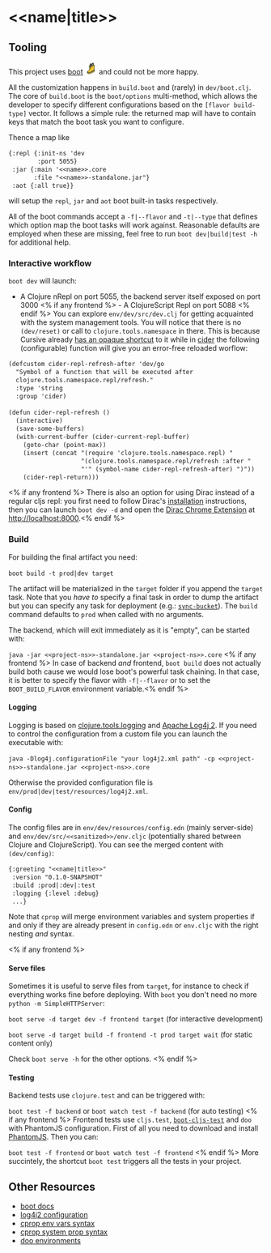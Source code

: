 # <<name|title>>

## Tooling

This project uses [boot](http://boot-clj.com/)
<img width="24px" height="24px" src="https://github.com/boot-clj/boot-clj.github.io/blob/master/assets/images/logos/boot-logo-3.png" alt="Boot Logo"/>
and could not be more happy.

All the customization happens in `build.boot` and (rarely) in `dev/boot.clj`. The core of `build.boot` is the `boot/options` multi-method, which allows the developer to specify different configurations based on the `[flavor build-type]` vector.
It follows a simple rule: the returned map will have to contain keys that match the boot task you want to configure.

Thence a map like
```
{:repl {:init-ns 'dev
        :port 5055}
 :jar {:main '<<name>>.core
       :file "<<name>>-standalone.jar"}
 :aot {:all true}}
```
will setup the `repl`, `jar` and `aot` boot built-in tasks respectively.

All of the boot commands accept a `-f|--flavor` and `-t|--type` that defines which option map the boot tasks will work against. Reasonable defaults are employed when these are missing, feel free to run `boot dev|build|test -h` for additional help.

### Interactive workflow

`boot dev` will launch:

 - A Clojure nRepl on port 5055, the backend server itself exposed on port 3000
<% if any frontend %> - A ClojureScript Repl on port 5088
<% endif %>
You can explore `env/dev/src/dev.clj` for getting acquainted with the system management tools. You will notice that there is no `(dev/reset)` or call to `clojure.tools.namespace` in there.
This is because Cursive already [has an opaque shortcut](https://cursive-ide.com/userguide/repl.html) to it while in [cider](https://github.com/clojure-emacs/cider) the following (configurable) function will give you an error-free reloaded worflow:

```
(defcustom cider-repl-refresh-after 'dev/go
  "Symbol of a function that will be executed after
  clojure.tools.namespace.repl/refresh."
  :type 'string
  :group 'cider)

(defun cider-repl-refresh ()
  (interactive)
  (save-some-buffers)
  (with-current-buffer (cider-current-repl-buffer)
    (goto-char (point-max))
    (insert (concat "(require 'clojure.tools.namespace.repl) "
                    "(clojure.tools.namespace.repl/refresh :after "
                    "'" (symbol-name cider-repl-refresh-after) ")"))
    (cider-repl-return)))
```
<% if any frontend %>
There is also an option for using Dirac instead of a regular cljs repl: you first need to follow Dirac's [installation](https://github.com/binaryage/dirac/blob/master/docs/installation.md) instructions, then you can launch `boot dev -d` and open the [Dirac Chrome Extension](https://chrome.google.com/webstore/detail/dirac-devtools/kbkdngfljkchidcjpnfcgcokkbhlkogi) at [http://localhost:8000](http://localhost:8000).<% endif %>
### Build

For building the final artifact you need:

`boot build -t prod|dev target`

The artifact will be materialized in the `target` folder if you append the `target` task. Note that you *have to* specify a final task in order to dump the artifact but you can specify any task for deployment (e.g.: [`sync-bucket`](https://github.com/confetti-clj/confetti#syncing-your-site)). The `build` command defaults to `prod` when called with no arguments.

The backend, which will exit immediately as it is "empty", can be started with:

`java -jar <<project-ns>>-standalone.jar <<project-ns>>.core`
<% if any frontend %>
In case of backend *and* frontend, `boot build` does not actually build both cause we would lose boot's powerful task chaining. In that case, it is better to specify the flavor with `-f|--flavor` or to set the `BOOT_BUILD_FLAVOR` environment variable.<% endif %>

#### Logging

Logging is based on [clojure.tools.logging](https://github.com/clojure/tools.logging) and [Apache Log4j 2](https://logging.apache.org/log4j/2.x/).
If you need to control the configuration from a custom file you can launch the executable with:

`java -Dlog4j.configurationFile "your log4j2.xml path" -cp <<project-ns>>-standalone.jar <<project-ns>>.core`

Otherwise the provided configuration file is `env/prod|dev|test/resources/log4j2.xml`.

#### Config

The config files are in `env/dev/resources/config.edn` (mainly server-side) and `env/dev/src/<<sanitized>>/env.cljc` (potentially shared between Clojure and ClojureScript). You can see the merged content with `(dev/config)`:

```
{:greeting "<<name|title>>"
 :version "0.1.0-SNAPSHOT"
 :build :prod|:dev|:test
 :logging {:level :debug}
 ...}
```

Note that `cprop` will merge environment variables and system properties if and only if they are already present in `config.edn` or `env.cljc` with the right nesting *and* syntax.

<% if any frontend %>
#### Serve files

Sometimes it is useful to serve files from `target`, for instance to check if everything works fine before deploying. With `boot` you don't need no more `python -m SimpleHTTPServer`:

`boot serve -d target dev -f frontend target` (for interactive development)

`boot serve -d target build -f frontend -t prod target wait` (for static content only)

Check `boot serve -h` for the other options.
<% endif %>
#### Testing

Backend tests use `clojure.test` and can be triggered with:

`boot test -f backend` or `boot watch test -f backend` (for auto testing)
<% if any frontend %>
Frontend tests use `cljs.test`, [`boot-cljs-test`](https://github.com/crisptrutski/boot-cljs-test) and `doo` with PhantomJS configuration. First of all you need to download and install [PhantomJS](http://phantomjs.org/download.html). Then you can:

`boot test -f frontend` or `boot watch test -f frontend`
<% endif %>
More succintely, the shortcut `boot test` triggers all the tests in your project.

## Other Resources

 * [boot docs](https://github.com/boot-clj/boot/tree/master/doc)
 * [log4j2 configuration](https://logging.apache.org/log4j/2.x/manual/configuration.html)
 * [cprop env vars syntax](https://github.com/tolitius/cprop#speaking-env-variables)
 * [cprop system prop syntax](https://github.com/tolitius/cprop#system-properties-cprop-syntax)
 * [doo environments](https://github.com/bensu/doo#setting-up-environments)
